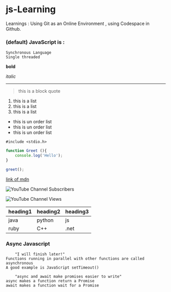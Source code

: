 # js-Learning
Learnings : Using Git as an Online Environment , using Codespace in Github.

### (default) JavaScript is :
    Synchronous Language
    Single threaded

**bold**

*italic*

---

> this is a block quote

1. this is a list 
2. this is a list 
3. this is a list 

- this is un order list
- this is un order list
- this is un order list

` #include <stdio.h> `

```javascript
function Greet (){
    console.log('Hello');
}

greet();

```

<!-- comments in markdown -->

<!-- link syntax in markdown -->
[link of mdn](https://developer.mozilla.org/en-US/)

<!--  - [ ] this is enhanced tag only works on github  -->



<!-- paste channel id at sheilds.io -->
![YouTube Channel Subscribers](https://img.shields.io/youtube/channel/subscribers/UCsy-Hmhf9W_92zxcElxf7FA)

![YouTube Channel Views](https://img.shields.io/youtube/channel/views/UCsy-Hmhf9W_92zxcElxf7FA)



| heading1 | heading2 | heading3 |
| --- | --- | --- | 
| java | python | js |
| ruby | C++ | .net |


### Async Javascript 
        "I will finish later!"
    Functions running in parallel with other functions are called asynchronous
    A good example is JavaScript setTimeout()

        "async and await make promises easier to write"
    async makes a function return a Promise
    await makes a function wait for a Promise





